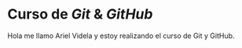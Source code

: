 # Curso de _Git_ & _GitHub_

Hola me llamo Ariel Videla y estoy realizando el curso de Git y GitHub.
